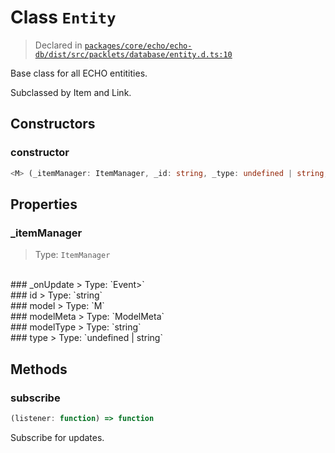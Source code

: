 # Class `Entity`
> Declared in [`packages/core/echo/echo-db/dist/src/packlets/database/entity.d.ts:10`]()


Base class for all ECHO entitities.

Subclassed by Item and Link.

## Constructors
### constructor
```ts
<M> (_itemManager: ItemManager, _id: string, _type: undefined | string, stateManager: StateManager<NonNullable<M>>) => Entity<M>
```

## Properties
### _itemManager 
> Type: `ItemManager`
<br/>
### _onUpdate 
> Type: `Event<Entity<any>>`
<br/>
### id
> Type: `string`
<br/>
### model
> Type: `M`
<br/>
### modelMeta
> Type: `ModelMeta<any, any, any>`
<br/>
### modelType
> Type: `string`
<br/>
### type
> Type: `undefined | string`
<br/>

## Methods
### subscribe
```ts
(listener: function) => function
```
Subscribe for updates.